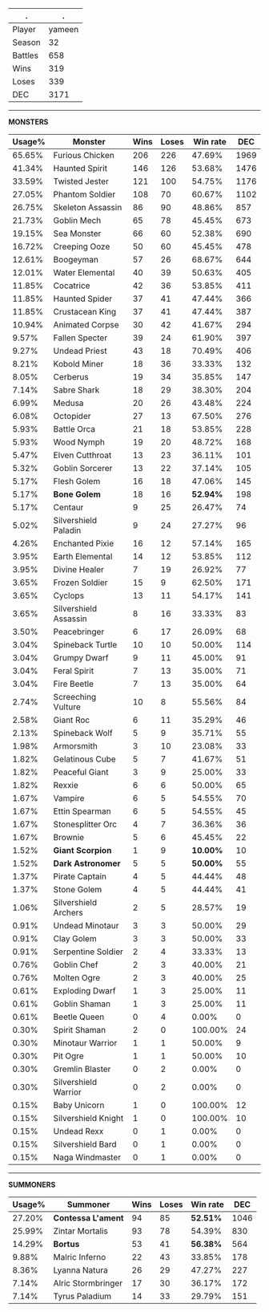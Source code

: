 .|.
|-|-
Player|yameen
Season|32
Battles|658
Wins|319
Loses|339
DEC|3171

---
**MONSTERS**

Usage%|Monster|Wins|Loses|Win rate|DEC|
-|-|-|-|-|-|
65.65%|Furious Chicken|206|226|47.69%|1969|
41.34%|Haunted Spirit|146|126|53.68%|1476|
33.59%|Twisted Jester|121|100|54.75%|1176|
27.05%|Phantom Soldier|108|70|60.67%|1102|
26.75%|Skeleton Assassin|86|90|48.86%|857|
21.73%|Goblin Mech|65|78|45.45%|673|
19.15%|Sea Monster|66|60|52.38%|690|
16.72%|Creeping Ooze|50|60|45.45%|478|
12.61%|Boogeyman|57|26|68.67%|644|
12.01%|Water Elemental|40|39|50.63%|405|
11.85%|Cocatrice|42|36|53.85%|411|
11.85%|Haunted Spider|37|41|47.44%|366|
11.85%|Crustacean King|37|41|47.44%|387|
10.94%|Animated Corpse|30|42|41.67%|294|
9.57%|Fallen Specter|39|24|61.90%|397|
9.27%|Undead Priest|43|18|70.49%|406|
8.21%|Kobold Miner|18|36|33.33%|132|
8.05%|Cerberus|19|34|35.85%|147|
7.14%|Sabre Shark|18|29|38.30%|204|
6.99%|Medusa|20|26|43.48%|224|
6.08%|Octopider|27|13|67.50%|276|
5.93%|Battle Orca|21|18|53.85%|228|
5.93%|Wood Nymph|19|20|48.72%|168|
5.47%|Elven Cutthroat|13|23|36.11%|101|
5.32%|Goblin Sorcerer|13|22|37.14%|105|
5.17%|Flesh Golem|16|18|47.06%|145|
5.17%|**Bone Golem**|18|16|**52.94%**|198|
5.17%|Centaur|9|25|26.47%|74|
5.02%|Silvershield Paladin|9|24|27.27%|96|
4.26%|Enchanted Pixie|16|12|57.14%|165|
3.95%|Earth Elemental|14|12|53.85%|112|
3.95%|Divine Healer|7|19|26.92%|77|
3.65%|Frozen Soldier|15|9|62.50%|171|
3.65%|Cyclops|13|11|54.17%|141|
3.65%|Silvershield Assassin|8|16|33.33%|83|
3.50%|Peacebringer|6|17|26.09%|68|
3.04%|Spineback Turtle|10|10|50.00%|114|
3.04%|Grumpy Dwarf|9|11|45.00%|91|
3.04%|Feral Spirit|7|13|35.00%|71|
3.04%|Fire Beetle|7|13|35.00%|64|
2.74%|Screeching Vulture|10|8|55.56%|84|
2.58%|Giant Roc|6|11|35.29%|46|
2.13%|Spineback Wolf|5|9|35.71%|55|
1.98%|Armorsmith|3|10|23.08%|33|
1.82%|Gelatinous Cube|5|7|41.67%|51|
1.82%|Peaceful Giant|3|9|25.00%|33|
1.82%|Rexxie|6|6|50.00%|65|
1.67%|Vampire|6|5|54.55%|70|
1.67%|Ettin Spearman|6|5|54.55%|45|
1.67%|Stonesplitter Orc|4|7|36.36%|36|
1.67%|Brownie|5|6|45.45%|22|
1.52%|**Giant Scorpion**|1|9|**10.00%**|10|
1.52%|**Dark Astronomer**|5|5|**50.00%**|55|
1.37%|Pirate Captain|4|5|44.44%|48|
1.37%|Stone Golem|4|5|44.44%|41|
1.06%|Silvershield Archers|2|5|28.57%|19|
0.91%|Undead Minotaur|3|3|50.00%|29|
0.91%|Clay Golem|3|3|50.00%|33|
0.91%|Serpentine Soldier|2|4|33.33%|13|
0.76%|Goblin Chef|2|3|40.00%|21|
0.76%|Molten Ogre|2|3|40.00%|25|
0.61%|Exploding Dwarf|1|3|25.00%|11|
0.61%|Goblin Shaman|1|3|25.00%|11|
0.61%|Beetle Queen|0|4|0.00%|0|
0.30%|Spirit Shaman|2|0|100.00%|24|
0.30%|Minotaur Warrior|1|1|50.00%|9|
0.30%|Pit Ogre|1|1|50.00%|10|
0.30%|Gremlin Blaster|0|2|0.00%|0|
0.30%|Silvershield Warrior|0|2|0.00%|0|
0.15%|Baby Unicorn|1|0|100.00%|12|
0.15%|Silvershield Knight|1|0|100.00%|10|
0.15%|Undead Rexx|0|1|0.00%|0|
0.15%|Silvershield Bard|0|1|0.00%|0|
0.15%|Naga Windmaster|0|1|0.00%|0|

---
**SUMMONERS**

Usage%|Summoner|Wins|Loses|Win rate|DEC|
-|-|-|-|-|-|
27.20%|**Contessa L'ament**|94|85|**52.51%**|1046|
25.99%|Zintar Mortalis|93|78|54.39%|830|
14.29%|**Bortus**|53|41|**56.38%**|564|
9.88%|Malric Inferno|22|43|33.85%|178|
8.36%|Lyanna Natura|26|29|47.27%|227|
7.14%|Alric Stormbringer|17|30|36.17%|172|
7.14%|Tyrus Paladium|14|33|29.79%|151|
